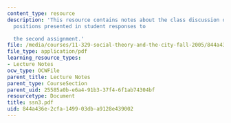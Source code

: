 ```yaml
---
content_type: resource
description: 'This resource contains notes about the class discussion on the theoretical
  positions presented in student responses to

  the second assignment.'
file: /media/courses/11-329-social-theory-and-the-city-fall-2005/844a436e2cfa149903dba9128e439002_ssn3.pdf
file_type: application/pdf
learning_resource_types:
- Lecture Notes
ocw_type: OCWFile
parent_title: Lecture Notes
parent_type: CourseSection
parent_uid: 25585a0b-e6a4-91b3-37f4-6f1ab74304bf
resourcetype: Document
title: ssn3.pdf
uid: 844a436e-2cfa-1499-03db-a9128e439002
---
```

